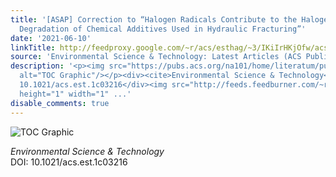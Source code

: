 ```yaml
---
title: '[ASAP] Correction to “Halogen Radicals Contribute to the Halogenation and
  Degradation of Chemical Additives Used in Hydraulic Fracturing”'
date: '2021-06-10'
linkTitle: http://feedproxy.google.com/~r/acs/esthag/~3/IKiIrHKjOfw/acs.est.1c03216
source: 'Environmental Science & Technology: Latest Articles (ACS Publications)'
description: '<p><img src="https://pubs.acs.org/na101/home/literatum/publisher/achs/journals/content/esthag/0/esthag.ahead-of-print/acs.est.1c03216/20210610/images/medium/es1c03216_0001.gif"
  alt="TOC Graphic"/></p><div><cite>Environmental Science & Technology</cite></div><div>DOI:
  10.1021/acs.est.1c03216</div><img src="http://feeds.feedburner.com/~r/acs/esthag/~4/IKiIrHKjOfw"
  height="1" width="1" ...'
disable_comments: true
---
```

<p><img src="https://pubs.acs.org/na101/home/literatum/publisher/achs/journals/content/esthag/0/esthag.ahead-of-print/acs.est.1c03216/20210610/images/medium/es1c03216_0001.gif" alt="TOC Graphic"/></p><div><cite>Environmental Science & Technology</cite></div><div>DOI: 10.1021/acs.est.1c03216</div><img src="http://feeds.feedburner.com/~r/acs/esthag/~4/IKiIrHKjOfw" height="1" width="1" ...